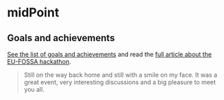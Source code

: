 # midPoint

## Goals and achievements

[See the list of goals and achievements](https://github.com/eufossa/eu-hackathon-2019/issues/10) and read the [full article about the EU-FOSSA hackathon](https://evolveum.com/thank-you-eu-fossa-2-for-organizing-hackathon/).

> Still on the way back home and still with a smile on my face. It was a great event, very interesting discussions and a big pleasure to meet you all.
